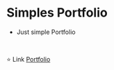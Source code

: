 # Simples Portfolio

* Just simple Portfolio

<br>

⭐️ Link [Portfolio](https://rafael-buttignon.github.io)
